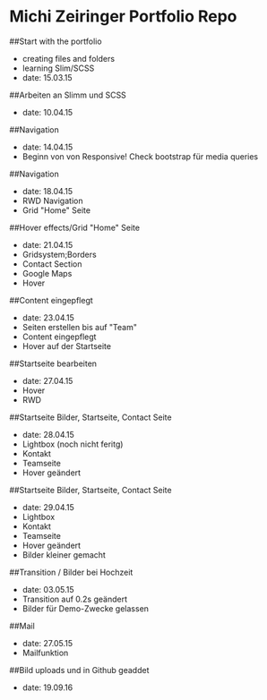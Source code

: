 Michi Zeiringer Portfolio Repo
===========================

##Start with the portfolio

- creating files and folders
- learning Slim/SCSS
- date: 15.03.15

##Arbeiten an Slimm und SCSS

- date: 10.04.15

##Navigation

- date: 14.04.15
- Beginn von von Responsive! Check bootstrap für media queries


##Navigation

- date: 18.04.15
- RWD Navigation
- Grid "Home" Seite

##Hover effects/Grid "Home" Seite

- date: 21.04.15
- Gridsystem;Borders
- Contact Section
- Google Maps
- Hover

##Content eingepflegt

- date: 23.04.15
- Seiten erstellen bis auf "Team"
- Content eingepflegt
- Hover auf der Startseite

##Startseite bearbeiten

- date: 27.04.15
- Hover
- RWD

##Startseite Bilder, Startseite, Contact Seite

- date: 28.04.15
- Lightbox (noch nicht feritg)
- Kontakt
- Teamseite
- Hover geändert

##Startseite Bilder, Startseite, Contact Seite

- date: 29.04.15
- Lightbox
- Kontakt
- Teamseite
- Hover geändert
- Bilder kleiner gemacht

##Transition / Bilder bei Hochzeit

- date: 03.05.15
- Transition auf 0.2s geändert
- Bilder für Demo-Zwecke gelassen

##Mail

- date: 27.05.15
- Mailfunktion

##Bild uploads und in Github geaddet

- date: 19.09.16
